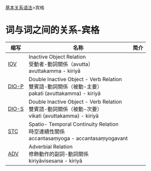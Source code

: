 [基本关系语法](summary.md)>宾格

# 词与词之间的关系-宾格

| 缩写 | 名称 | 简介 |
| ---  | ------ |---- |
|  [IOV](iov.md) | Inactive Object Relation<br>受動者-動詞關係（avutta）<br>avuttakamma - kiriyā |  |
|  [DIO-P](dio.md) | Double Inactive Object - Verb Relation<br>雙賓語-動詞關係（被動-主要）<br>pakati (avuttakamma) - kiriyā |  |
|  [DIO-S](dio.md) | Double Inactive Object - Verb Relation<br>雙賓語-動詞關係（被動-次要）<br>vikati (avuttakamma) - kiriyā |  |
|  [STC](stc.md) | Spatio- Temporal Continuity Relation<br>時空連續性關係<br>accantasaṃyoga - accantasaṃyogavant |  |
|  [ADV](adv.md) | Adverbial Relation<br>修飾動作的副詞-動詞關係<br>kiriyāvisesana - kiriyā  |  |